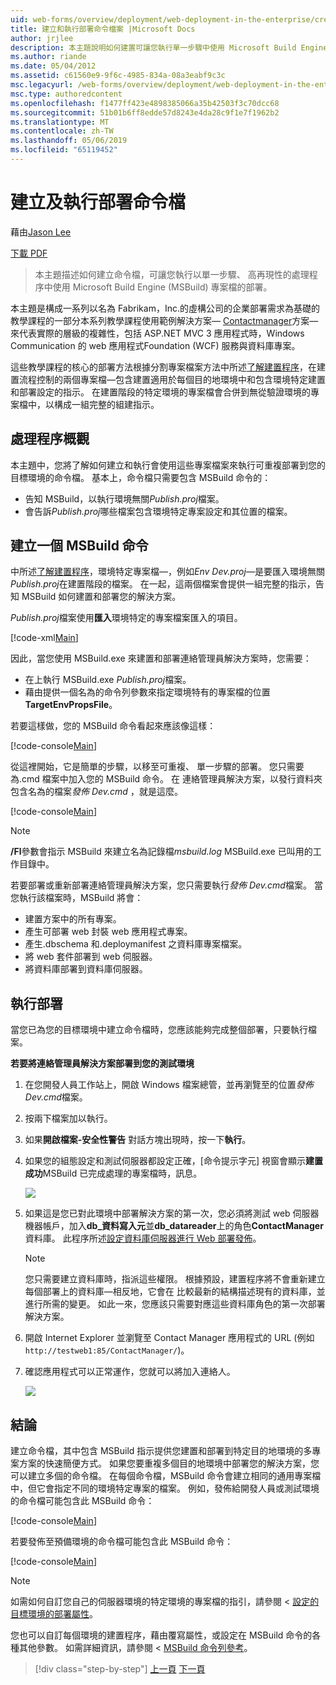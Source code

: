 ```yaml
---
uid: web-forms/overview/deployment/web-deployment-in-the-enterprise/creating-and-running-a-deployment-command-file
title: 建立和執行部署命令檔案 |Microsoft Docs
author: jrjlee
description: 本主題說明如何建置可讓您執行單一步驟中使用 Microsoft Build Engine (MSBuild) 專案檔，或重新部署的命令檔...
ms.author: riande
ms.date: 05/04/2012
ms.assetid: c61560e9-9f6c-4985-834a-08a3eabf9c3c
msc.legacyurl: /web-forms/overview/deployment/web-deployment-in-the-enterprise/creating-and-running-a-deployment-command-file
msc.type: authoredcontent
ms.openlocfilehash: f1477ff423e4898385066a35b42503f3c70dcc68
ms.sourcegitcommit: 51b01b6ff8edde57d8243e4da28c9f1e7f1962b2
ms.translationtype: MT
ms.contentlocale: zh-TW
ms.lasthandoff: 05/06/2019
ms.locfileid: "65119452"
---
```

# <a name="creating-and-running-a-deployment-command-file"></a>建立及執行部署命令檔

藉由[Jason Lee](https://github.com/jrjlee)

[下載 PDF](https://msdnshared.blob.core.windows.net/media/MSDNBlogsFS/prod.evol.blogs.msdn.com/CommunityServer.Blogs.Components.WeblogFiles/00/00/00/63/56/8130.DeployingWebAppsInEnterpriseScenarios.pdf)

> 本主題描述如何建立命令檔，可讓您執行以單一步驟、 高再現性的處理程序中使用 Microsoft Build Engine (MSBuild) 專案檔的部署。

本主題是構成一系列以名為 Fabrikam，Inc.的虛構公司的企業部署需求為基礎的教學課程的一部分本系列教學課程使用範例解決方案&#x2014; [Contactmanager](the-contact-manager-solution.md)方案&#x2014;來代表實際的層級的複雜性，包括 ASP.NET MVC 3 應用程式時，Windows Communication 的 web 應用程式Foundation (WCF) 服務與資料庫專案。

這些教學課程的核心的部署方法根據分割專案檔案方法中所述[了解建置程序](understanding-the-build-process.md)，在建置流程控制的兩個專案檔&#x2014;包含建置適用於每個目的地環境中和包含環境特定建置和部署設定的指示。 在建置階段的特定環境的專案檔會合併到無從驗證環境的專案檔中，以構成一組完整的組建指示。

## <a name="process-overview"></a>處理程序概觀

本主題中，您將了解如何建立和執行會使用這些專案檔案來執行可重複部署到您的目標環境的命令檔。 基本上，命令檔只需要包含 MSBuild 命令的：

- 告知 MSBuild，以執行環境無關*Publish.proj*檔案。
- 會告訴*Publish.proj*哪些檔案包含環境特定專案設定和其位置的檔案。

## <a name="create-an-msbuild-command"></a>建立一個 MSBuild 命令

中所述[了解建置程序](understanding-the-build-process.md)，環境特定專案檔&#x2014;，例如*Env Dev.proj*&#x2014;是要匯入環境無關*Publish.proj*在建置階段的檔案。 在一起，這兩個檔案會提供一組完整的指示，告知 MSBuild 如何建置和部署您的解決方案。

*Publish.proj*檔案使用**匯入**環境特定的專案檔案匯入的項目。

[!code-xml[Main](creating-and-running-a-deployment-command-file/samples/sample1.xml)]

因此，當您使用 MSBuild.exe 來建置和部署連絡管理員解決方案時，您需要：

- 在上執行 MSBuild.exe *Publish.proj*檔案。
- 藉由提供一個名為的命令列參數來指定環境特有的專案檔的位置**TargetEnvPropsFile**。

若要這樣做，您的 MSBuild 命令看起來應該像這樣：

[!code-console[Main](creating-and-running-a-deployment-command-file/samples/sample2.cmd)]

從這裡開始，它是簡單的步驟，以移至可重複、 單一步驟的部署。 您只需要為.cmd 檔案中加入您的 MSBuild 命令。 在 連絡管理員解決方案，以發行資料夾包含名為的檔案*發佈 Dev.cmd* ，就是這麼。

[!code-console[Main](creating-and-running-a-deployment-command-file/samples/sample3.cmd)]

> [!NOTE]
> **/Fl**參數會指示 MSBuild 來建立名為記錄檔*msbuild.log* MSBuild.exe 已叫用的工作目錄中。

若要部署或重新部署連絡管理員解決方案，您只需要執行*發佈 Dev.cmd*檔案。 當您執行該檔案時，MSBuild 將會：

- 建置方案中的所有專案。
- 產生可部署 web 封裝 web 應用程式專案。
- 產生.dbschema 和.deploymanifest 之資料庫專案檔案。
- 將 web 套件部署到 web 伺服器。
- 將資料庫部署到資料庫伺服器。

## <a name="run-the-deployment"></a>執行部署

當您已為您的目標環境中建立命令檔時，您應該能夠完成整個部署，只要執行檔案。

**若要將連絡管理員解決方案部署到您的測試環境**

1. 在您開發人員工作站上，開啟 Windows 檔案總管，並再瀏覽至的位置*發佈 Dev.cmd*檔案。
2. 按兩下檔案加以執行。
3. 如果**開啟檔案-安全性警告** 對話方塊出現時，按一下**執行**。
4. 如果您的組態設定和測試伺服器都設定正確，[命令提示字元] 視窗會顯示**建置成功**MSBuild 已完成處理的專案檔時，訊息。

    ![](creating-and-running-a-deployment-command-file/_static/image1.png)
5. 如果這是您已對此環境中部署解決方案的第一次，您必須將測試 web 伺服器機器帳戶，加入**db\_資料寫入元**並**db\_datareader**上的角色**ContactManager**資料庫。 此程序所述[設定資料庫伺服器進行 Web 部署發佈](../configuring-server-environments-for-web-deployment/configuring-a-database-server-for-web-deploy-publishing.md)。

    > [!NOTE]
    > 您只需要建立資料庫時，指派這些權限。 根據預設，建置程序將不會重新建立每個部署上的資料庫&#x2014;相反地，它會在 比較最新的結構描述現有的資料庫，並進行所需的變更。 如此一來，您應該只需要對應這些資料庫角色的第一次部署解決方案。
6. 開啟 Internet Explorer 並瀏覽至 Contact Manager 應用程式的 URL (例如`http://testweb1:85/ContactManager/`)。
7. 確認應用程式可以正常運作，您就可以將加入連絡人。

    ![](creating-and-running-a-deployment-command-file/_static/image2.png)

## <a name="conclusion"></a>結論

建立命令檔，其中包含 MSBuild 指示提供您建置和部署到特定目的地環境的多專案方案的快速簡便方式。 如果您要重複多個目的地環境中部署您的解決方案，您可以建立多個的命令檔。 在每個命令檔，MSBuild 命令會建立相同的通用專案檔中，但它會指定不同的環境特定專案的檔案。 例如，發佈給開發人員或測試環境的命令檔可能包含此 MSBuild 命令：

[!code-console[Main](creating-and-running-a-deployment-command-file/samples/sample4.cmd)]

若要發佈至預備環境的命令檔可能包含此 MSBuild 命令：

[!code-console[Main](creating-and-running-a-deployment-command-file/samples/sample5.cmd)]

> [!NOTE]
> 如需如何自訂您自己的伺服器環境的特定環境的專案檔的指引，請參閱 <<c0> [ 設定的目標環境的部署屬性](../configuring-server-environments-for-web-deployment/configuring-deployment-properties-for-a-target-environment.md)。

您也可以自訂每個環境的建置程序，藉由覆寫屬性，或設定在 MSBuild 命令的各種其他參數。 如需詳細資訊，請參閱 < [MSBuild 命令列參考](https://msdn.microsoft.com/library/ms164311.aspx)。

> [!div class="step-by-step"]
> [上一頁](deploying-database-projects.md)
> [下一頁](manually-installing-web-packages.md)
